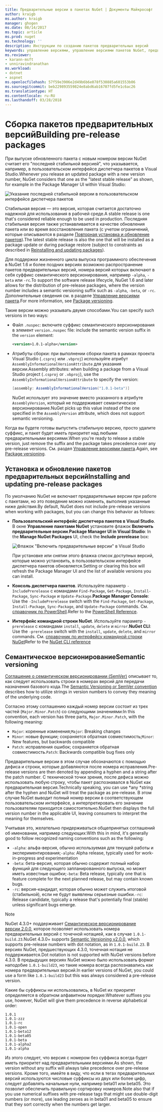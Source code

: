 ```yaml
---
title: Предварительные версии в пакетах NuGet | Документы Майкрософт
author: kraigb
ms.author: kraigb
manager: ghogen
ms.date: 08/14/2017
ms.topic: article
ms.prod: nuget
ms.technology: ''
description: Инструкции по созданию пакетов предварительных версий
keywords: управление версиями, управление версиями пакетов NuGet, предварительные версии NuGet, пакеты NuGet предварительных версий, предварительный просмотр версий пакетов, версии-кандидаты пакетов, бета-версии пакетов, семантическое версионирование NuGet
ms.reviewer:
- karann-msft
- unniravindranathan
ms.workload:
- dotnet
- aspnet
ms.openlocfilehash: 57f59e3906e2d49b6b6e078f530885a601553b06
ms.sourcegitcommit: beb229893559824e8abd6ab16707fd5fe1c6ac26
ms.translationtype: HT
ms.contentlocale: ru-RU
ms.lasthandoff: 03/28/2018
---
```

# <a name="building-pre-release-packages"></a><span data-ttu-id="f732e-104">Сборка пакетов предварительных версий</span><span class="sxs-lookup"><span data-stu-id="f732e-104">Building pre-release packages</span></span>

<span data-ttu-id="f732e-105">При выпуске обновленного пакета с новым номером версии NuGet считает его "последней стабильной версией", что указывается, например, в пользовательском интерфейсе диспетчера пакетов в Visual Studio.</span><span class="sxs-lookup"><span data-stu-id="f732e-105">Whenever you release an updated package with a new version number, NuGet considers that one as the "latest stable release" as shown, for example in the Package Manager UI within Visual Studio:</span></span>

![Указание последней стабильной версии в пользовательском интерфейсе диспетчера пакетов](media/Prerelease_01-LatestStable.png)

<span data-ttu-id="f732e-107">Стабильная версия — это версия, которая считается достаточно надежной для использования в рабочей среде.</span><span class="sxs-lookup"><span data-stu-id="f732e-107">A stable release is one that's considered reliable enough to be used in production.</span></span> <span data-ttu-id="f732e-108">Последняя стабильная версия также устанавливается в качестве обновления пакета или во время восстановления пакета (с учетом ограничений, которые описываются в разделе [Повторная установка и обновление пакетов](../consume-packages/reinstalling-and-updating-packages.md)).</span><span class="sxs-lookup"><span data-stu-id="f732e-108">The latest stable release is also the one that will be installed as a package update or during package restore (subject to constraints as described in [Reinstalling and updating packages](../consume-packages/reinstalling-and-updating-packages.md)).</span></span>

<span data-ttu-id="f732e-109">Для поддержки жизненного цикла выпуска программного обеспечения в NuGet 1.6 и более поздних версиях возможно распространение пакетов предварительных версий, номера версий которых включают в себя суффикс семантического версионирования, например `-alpha`, `-beta` или `-rc`.</span><span class="sxs-lookup"><span data-stu-id="f732e-109">To support the software release lifecycle, NuGet 1.6 and later allows for the distribution of pre-release packages, where the version number includes a semantic versioning suffix such as `-alpha`, `-beta`, or `-rc`.</span></span> <span data-ttu-id="f732e-110">Дополнительные сведения см. в разделе [Управление версиями пакета](../reference/package-versioning.md#pre-release-versions).</span><span class="sxs-lookup"><span data-stu-id="f732e-110">For more information, see [Package versioning](../reference/package-versioning.md#pre-release-versions).</span></span>

<span data-ttu-id="f732e-111">Такие версии можно указывать двумя способами.</span><span class="sxs-lookup"><span data-stu-id="f732e-111">You can specify such versions in two ways:</span></span>

- <span data-ttu-id="f732e-112">Файл `.nuspec`: включите суффикс семантического версионирования в элемент `version`.</span><span class="sxs-lookup"><span data-stu-id="f732e-112">`.nuspec` file: include the semantic version suffix in the `version` element:</span></span>

    ```xml
    <version>1.0.1-alpha</version>
    ```

- <span data-ttu-id="f732e-113">Атрибуты сборки: при выполнении сборки пакета в рамках проекта Visual Studio (`.csproj` или `.vbproj`) используйте атрибут `AssemblyInformationalVersionAttribute` для указания версии.</span><span class="sxs-lookup"><span data-stu-id="f732e-113">Assembly attributes: when building a package from a Visual Studio project (`.csproj` or `.vbproj`), use the `AssemblyInformationalVersionAttribute` to specify the version:</span></span>

    ```cs
    [assembly: AssemblyInformationalVersion("1.0.1-beta")]
    ```

    <span data-ttu-id="f732e-114">NuGet использует это значение вместо указанного в атрибуте `AssemblyVersion`, который не поддерживает семантическое версионирование.</span><span class="sxs-lookup"><span data-stu-id="f732e-114">NuGet picks up this value instead of the one specified in the `AssemblyVersion` attribute, which does not support semantic versioning.</span></span>

<span data-ttu-id="f732e-115">Когда вы будете готовы выпустить стабильную версию, просто удалите суффикс, и пакет будет иметь приоритет над любыми предварительными версиями.</span><span class="sxs-lookup"><span data-stu-id="f732e-115">When you’re ready to release a stable version, just remove the suffix and the package takes precedence over any pre-release versions.</span></span> <span data-ttu-id="f732e-116">См. раздел [Управление версиями пакета](../reference/package-versioning.md#pre-release-versions).</span><span class="sxs-lookup"><span data-stu-id="f732e-116">Again, see [Package versioning](../reference/package-versioning.md#pre-release-versions).</span></span>

## <a name="installing-and-updating-pre-release-packages"></a><span data-ttu-id="f732e-117">Установка и обновление пакетов предварительных версий</span><span class="sxs-lookup"><span data-stu-id="f732e-117">Installing and updating pre-release packages</span></span>

<span data-ttu-id="f732e-118">По умолчанию NuGet не включает предварительные версии при работе с пакетами, но это поведение можно изменить, выполнив указанные ниже действия.</span><span class="sxs-lookup"><span data-stu-id="f732e-118">By default, NuGet does not include pre-release versions when working with packages, but you can change this behavior as follows:</span></span>

- <span data-ttu-id="f732e-119">**Пользовательский интерфейс диспетчера пакетов в Visual Studio**. В окне **Управление пакетами NuGet** установите флажок **Включить предварительные версии**.</span><span class="sxs-lookup"><span data-stu-id="f732e-119">**Package Manager UI in Visual Studio**: In the **Manage NuGet Packages** UI, check the **Include prerelease** box:</span></span>

    ![Флажок "Включить предварительные версии" в Visual Studio](media/Prerelease_02-CheckPrerelease.png)

    <span data-ttu-id="f732e-121">При установке или снятии этого флажка список доступных версий, которые можно установить, в пользовательском интерфейсе диспетчера пакетов обновляется.</span><span class="sxs-lookup"><span data-stu-id="f732e-121">Setting or clearing this box will refresh the Package Manager UI and the list of available versions you can install.</span></span>

- <span data-ttu-id="f732e-122">**Консоль диспетчера пакетов**. Используйте параметр `-IncludePrerelease` с командами `Find-Package`, `Get-Package`, `Install-Package`, `Sync-Package` и `Update-Package`.</span><span class="sxs-lookup"><span data-stu-id="f732e-122">**Package Manager Console**: Use the `-IncludePrerelease` switch with the `Find-Package`, `Get-Package`, `Install-Package`, `Sync-Package`, and `Update-Package` commands.</span></span> <span data-ttu-id="f732e-123">См. [справочник по PowerShell](../tools/powershell-reference.md).</span><span class="sxs-lookup"><span data-stu-id="f732e-123">Refer to the [PowerShell Reference](../tools/powershell-reference.md).</span></span>

- <span data-ttu-id="f732e-124">**Интерфейс командной строки NuGet**. Используйте параметр `-prerelease` с командами `install`, `update`, `delete` и `mirror`.</span><span class="sxs-lookup"><span data-stu-id="f732e-124">**NuGet CLI**: Use the `-prerelease` switch with the `install`, `update`, `delete`, and `mirror` commands.</span></span> <span data-ttu-id="f732e-125">См. [справочник по интерфейсу командной строки NuGet](../tools/nuget-exe-cli-reference.md)</span><span class="sxs-lookup"><span data-stu-id="f732e-125">Refer to the [NuGet CLI reference](../tools/nuget-exe-cli-reference.md)</span></span>

## <a name="semantic-versioning"></a><span data-ttu-id="f732e-126">Семантическое версионирование</span><span class="sxs-lookup"><span data-stu-id="f732e-126">Semantic versioning</span></span>

<span data-ttu-id="f732e-127">[Соглашение о семантическом версионировании (SemVer)](http://semver.org/spec/v1.0.0.html) описывает то, как следует использовать строки в номерах версий для передачи назначения базового кода.</span><span class="sxs-lookup"><span data-stu-id="f732e-127">The [Semantic Versioning or SemVer convention](http://semver.org/spec/v1.0.0.html) describes how to utilize strings in version numbers to convey they meaning of the underlying code.</span></span>

<span data-ttu-id="f732e-128">Согласно этому соглашению каждый номер версии состоит из трех частей (`Major.Minor.Patch`) со следующими значениями:</span><span class="sxs-lookup"><span data-stu-id="f732e-128">In this convention, each version has three parts, `Major.Minor.Patch`, with the following meaning:</span></span>

- <span data-ttu-id="f732e-129">`Major`: коренные изменения;</span><span class="sxs-lookup"><span data-stu-id="f732e-129">`Major`: Breaking changes</span></span>
- <span data-ttu-id="f732e-130">`Minor`: новые функции; сохраняется обратная совместимость;</span><span class="sxs-lookup"><span data-stu-id="f732e-130">`Minor`: New features, but backwards compatible</span></span>
- <span data-ttu-id="f732e-131">`Patch`: исправления ошибок; сохраняется обратная совместимость.</span><span class="sxs-lookup"><span data-stu-id="f732e-131">`Patch`: Backwards compatible bug fixes only</span></span>

<span data-ttu-id="f732e-132">Предварительные версии в этом случае обозначаются с помощью дефиса и строки, которые добавляются после номера исправления.</span><span class="sxs-lookup"><span data-stu-id="f732e-132">Pre-release versions are then denoted by appending a hyphen and a string after the patch number.</span></span> <span data-ttu-id="f732e-133">С технической точки зрения, после дефиса можно использовать любую строку, чтобы пакет распознавался в NuGet как предварительная версия.</span><span class="sxs-lookup"><span data-stu-id="f732e-133">Technically speaking, you can use *any *string after the hyphen and NuGet will treat the package as pre-release.</span></span> <span data-ttu-id="f732e-134">В этом случае NuGet выводит полный номер версии в соответствующем пользовательском интерфейсе, а интерпретировать его значение пользователям приходится самостоятельно.</span><span class="sxs-lookup"><span data-stu-id="f732e-134">NuGet then displays the full version number in the applicable UI, leaving consumers to interpret the meaning for themselves.</span></span>

<span data-ttu-id="f732e-135">Учитывая это, желательно придерживаться общепринятых соглашений об именовании, например следующих:</span><span class="sxs-lookup"><span data-stu-id="f732e-135">With this in mind, it's generally good to follow recognized naming conventions such as the following:</span></span>

- <span data-ttu-id="f732e-136">`-alpha`: альфа-версия, обычно используемая для текущей работы и экспериментирования;</span><span class="sxs-lookup"><span data-stu-id="f732e-136">`-alpha`: Alpha release, typically used for work-in-progress and experimentation</span></span>
- <span data-ttu-id="f732e-137">`-beta`: бета-версия, которая обычно содержит полный набор функций для следующего запланированного выпуска, но может иметь известные ошибки;</span><span class="sxs-lookup"><span data-stu-id="f732e-137">`-beta`: Beta release, typically one that is feature complete for the next planned release, but may contain known bugs.</span></span>
- <span data-ttu-id="f732e-138">`-rc`: версия-кандидат, которая обычно может служить итоговой (стабильной), если не будут выявлены серьезные ошибки.</span><span class="sxs-lookup"><span data-stu-id="f732e-138">`-rc`: Release candidate, typically a release that's potentially final (stable) unless significant bugs emerge.</span></span>

> [!Note]
> <span data-ttu-id="f732e-139">NuGet 4.3.0+ поддерживает [Семантическое версионирование версии 2.0.0](http://semver.org/spec/v2.0.0.html), которое позволяет использовать номера предварительных версий с точечной нотацией, как в случае `1.0.1-build.23`.</span><span class="sxs-lookup"><span data-stu-id="f732e-139">NuGet 4.3.0+ supports [Semantic Versioning v2.0.0](http://semver.org/spec/v2.0.0.html), which supports pre-release numbers with dot notation, as in `1.0.1-build.23`.</span></span> <span data-ttu-id="f732e-140">В версиях NuGet, предшествующих 4.3.0, точечная нотация не поддерживается.</span><span class="sxs-lookup"><span data-stu-id="f732e-140">Dot notation is not supported with NuGet versions before 4.3.0.</span></span> <span data-ttu-id="f732e-141">В предыдущих версиях NuGet можно было использовать формат наподобие `1.0.1-build23`, но такие номера всегда распознавались как номера предварительных версий.</span><span class="sxs-lookup"><span data-stu-id="f732e-141">In earlier versions of NuGet, you could use a form like `1.0.1-build23` but this was always considered a pre-release version.</span></span>

<span data-ttu-id="f732e-142">Какие бы суффиксы ни использовались, в NuGet их приоритет определяется в обратном алфавитном порядке:</span><span class="sxs-lookup"><span data-stu-id="f732e-142">Whatever suffixes you use, however, NuGet will give them precedence in reverse alphabetical order:</span></span>

    1.0.1
    1.0.1-zzz
    1.0.1-rc
    1.0.1-open
    1.0.1-beta12
    1.0.1-beta05
    1.0.1-beta
    1.0.1-alpha2
    1.0.1-alpha

<span data-ttu-id="f732e-143">Из этого следует, что версия с номером без суффикса всегда будет иметь приоритет над предварительными версиями.</span><span class="sxs-lookup"><span data-stu-id="f732e-143">As shown, the version without any suffix will always take precedence over pre-release versions.</span></span> <span data-ttu-id="f732e-144">Кроме того, имейте в виду, что если в тегах предварительных версий используются числовые суффиксы из двух или более цифр, следует добавлять начальные нули, например beta01 или beta05. Это позволит обеспечить правильную сортировку номеров.</span><span class="sxs-lookup"><span data-stu-id="f732e-144">Note also that if you use numerical suffixes with pre-release tags that might use double-digit numbers (or more), use leading zeroes as in beta01 and beta05 to ensure that they sort correctly when the numbers get larger.</span></span>

